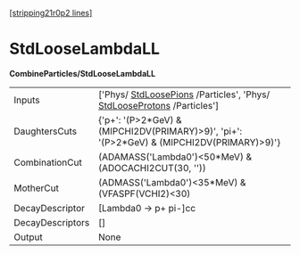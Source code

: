 [[stripping21r0p2 lines]](./stripping21r0p2-index)

# StdLooseLambdaLL

**CombineParticles/StdLooseLambdaLL**

|                  |                                                                                                                                                  |
|------------------|--------------------------------------------------------------------------------------------------------------------------------------------------|
| Inputs           | ['Phys/ [StdLoosePions](./stripping21r0p2-stdloosepions) /Particles', 'Phys/ [StdLooseProtons](./stripping21r0p2-stdlooseprotons) /Particles'] |
| DaughtersCuts    | {'p+': '(P\>2\*GeV) & (MIPCHI2DV(PRIMARY)\>9)', 'pi+': '(P\>2\*GeV) & (MIPCHI2DV(PRIMARY)\>9)'}                                                  |
| CombinationCut   | (ADAMASS('Lambda0')\<50\*MeV) & (ADOCACHI2CUT(30, ''))                                                                                           |
| MotherCut        | (ADMASS('Lambda0')\<35\*MeV) & (VFASPF(VCHI2)\<30)                                                                                               |
| DecayDescriptor  | [Lambda0 -\> p+ pi-]cc                                                                                                                         |
| DecayDescriptors | []                                                                                                                                             |
| Output           | None                                                                                                                                             |
